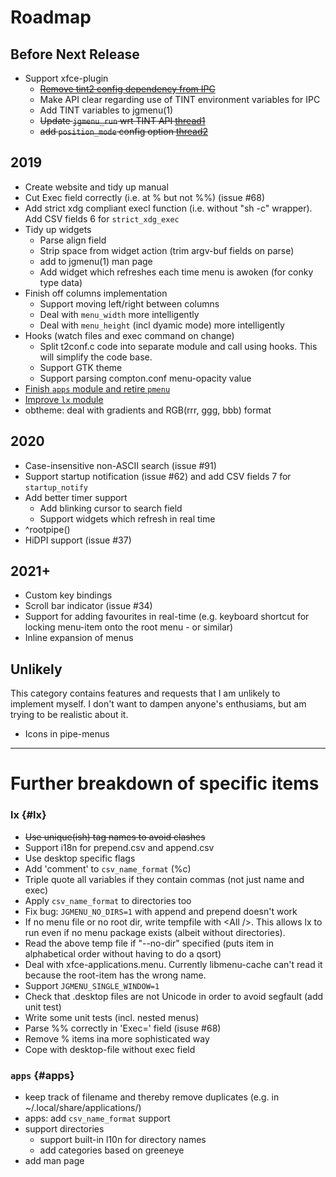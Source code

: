 # Roadmap

## Before Next Release

- Support xfce-plugin
   * ~~[Remove tint2 config dependency from IPC](https://forums.bunsenlabs.org/viewtopic.php?pid=88867#p88867)~~
   * Make API clear regarding use of TINT environment variables for IPC
   * Add TINT variables to jgmenu(1)
   * ~~Update `jgmenu_run` wrt TINT API [thread1](https://forums.bunsenlabs.org/viewtopic.php?pid=88901#p88901)~~
   * ~~add `position_mode` config option [thread2](https://forums.bunsenlabs.org/viewtopic.php?pid=88563#p88563)~~

## 2019

- Create website and tidy up manual
- Cut Exec field correctly (i.e. at % but not %%) (issue #68)
- Add strict xdg compliant execl function (i.e. without "sh -c" wrapper). Add CSV fields 6 for `strict_xdg_exec`
- Tidy up widgets
    * Parse align field
    * Strip space from widget action (trim argv-buf fields on parse)
    * add to jgmenu(1) man page
    * Add widget which refreshes each time menu is awoken (for conky type data)
- Finish off columns implementation
    * Support moving left/right between columns
    * Deal with `menu_width` more intelligently
    * Deal with `menu_height` (incl dyamic mode) more intelligently
- Hooks (watch files and exec command on change)
  * Split t2conf.c code into separate module and call using hooks. This will simplify the code base.
  * Support GTK theme
  * Support parsing compton.conf menu-opacity value
- [Finish `apps` module and retire `pmenu`](#apps)
- [Improve `lx` module](#lx)
- obtheme: deal with gradients and RGB(rrr, ggg, bbb) format

## 2020

- Case-insensitive non-ASCII search (issue #91)
- Support startup notification (issue #62) and add CSV fields 7 for `startup_notify`
- Add better timer support
  * Add blinking cursor to search field
  * Support widgets which refresh in real time
- ^rootpipe()
- HiDPI support (issue #37)

## 2021+

- Custom key bindings
- Scroll bar indicator (issue #34)
- Support for adding favourites in real-time (e.g. keyboard shortcut for locking menu-item onto the root menu - or similar)
- Inline expansion of menus

## Unlikely

This category contains features and requests that I am unlikely to implement myself. I don't want to dampen anyone's enthusiams, but am trying to be realistic about it.

- Icons in pipe-menus

<hr />

# Further breakdown of specific items

### lx {#lx}

- ~~Use unique(ish) tag names to avoid clashes~~
- Support i18n for prepend.csv and append.csv
- Use desktop specific flags
- Add 'comment' to `csv_name_format` (%c)
- Triple quote all variables if they contain commas (not just name and exec)
- Apply `csv_name_format` to directories too
- Fix bug: `JGMENU_NO_DIRS=1` with append and prepend doesn't work
- If no menu file or no root dir, write tempfile with &lt;All /&gt;. This allows lx to run even if no menu package exists (albeit without directories).
- Read the above temp file if "--no-dir" specified (puts item in alphabetical order without having to do a qsort)
- Deal with xfce-applications.menu. Currently libmenu-cache can't read it because the root-item has the wrong name.
- Support `JGMENU_SINGLE_WINDOW=1`
- Check that .desktop files are not Unicode in order to avoid segfault (add unit test)
- Write some unit tests (incl. nested menus)
- Parse %% correctly in 'Exec=' field (isuse #68)
- Remove % items ina more sophisticated way
- Cope with desktop-file without exec field


### `apps` {#apps}

- keep track of filename and thereby remove duplicates (e.g. in ~/.local/share/applications/)
- apps: add `csv_name_format` support
- support directories
  * support built-in l10n for directory names
  * add categories based on greeneye
- add man page

